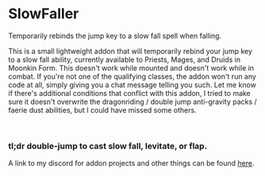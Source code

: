 # SlowFaller
Temporarily rebinds the jump key to a slow fall spell when falling.

<p>This is a small lightweight addon that will temporarily rebind your jump key to a slow fall ability, currently available to Priests, Mages, and Druids in Moonkin Form. This doesn't work while mounted and doesn't work while in combat. If you're not one of the qualifying classes, the addon won't run any code at all, simply giving you a chat message telling you such. Let me know if there's additional conditions that conflict with this addon, I tried to make sure it doesn't overwrite the dragonriding / double jump anti-gravity packs / faerie dust abilities, but I could have missed some others.</p>
<p>&nbsp;</p>
<h3>tl;dr double-jump to cast slow fall, levitate, or flap.</h3>


A link to my discord for addon projects and other things can be found [here](https://discord.gg/tA4rrmjPp8).
